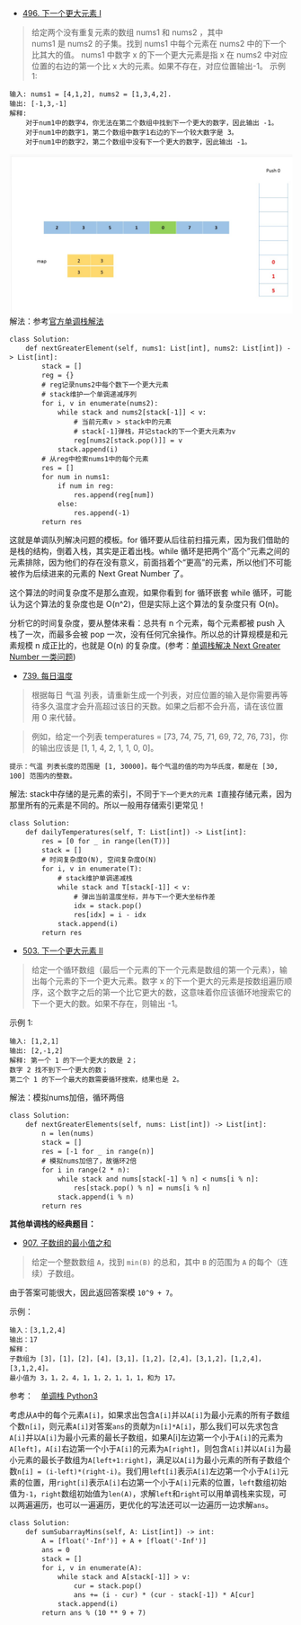 - [496. 下一个更大元素 I](https://leetcode-cn.com/problems/next-greater-element-i/)
> 给定两个没有重复元素的数组 nums1 和 nums2 ，其中nums1 是 nums2 的子集。找到 nums1 中每个元素在 nums2 中的下一个比其大的值。
nums1 中数字 x 的下一个更大元素是指 x 在 nums2 中对应位置的右边的第一个比 x 大的元素。如果不存在，对应位置输出-1。
示例 1:
```shell
输入: nums1 = [4,1,2], nums2 = [1,3,4,2].
输出: [-1,3,-1]
解释:
    对于num1中的数字4，你无法在第二个数组中找到下一个更大的数字，因此输出 -1。
    对于num1中的数字1，第二个数组中数字1右边的下一个较大数字是 3。
    对于num1中的数字2，第二个数组中没有下一个更大的数字，因此输出 -1。
```
![维持一个递减的单调栈](./下一个更大的元素.jpg)
解法：参考[官方单调栈解法](https://leetcode-cn.com/problems/next-greater-element-i/solution/xia-yi-ge-geng-da-yuan-su-i-by-leetcode/)

```python3
class Solution:
    def nextGreaterElement(self, nums1: List[int], nums2: List[int]) -> List[int]:
        stack = []
        reg = {}
        # reg记录nums2中每个数下一个更大元素
        # stack维护一个单调递减序列
        for i, v in enumerate(nums2):
            while stack and nums2[stack[-1]] < v:
                # 当前元素v > stack中的元素
                # stack[-1]弹栈，并记stack的下一个更大元素为v
                reg[nums2[stack.pop()]] = v
            stack.append(i)
        # 从reg中检索nums1中的每个元素
        res = []
        for num in nums1:
            if num in reg:
                res.append(reg[num])
            else:
                res.append(-1)
        return res
```
这就是单调队列解决问题的模板。for 循环要从后往前扫描元素，因为我们借助的是栈的结构，倒着入栈，其实是正着出栈。while 循环是把两个“高个”元素之间的元素排除，因为他们的存在没有意义，前面挡着个“更高”的元素，所以他们不可能被作为后续进来的元素的 Next Great Number 了。

这个算法的时间复杂度不是那么直观，如果你看到 for 循环嵌套 while 循环，可能认为这个算法的复杂度也是 O(n^2)，但是实际上这个算法的复杂度只有 O(n)。

分析它的时间复杂度，要从整体来看：总共有 n 个元素，每个元素都被 push 入栈了一次，而最多会被 pop 一次，没有任何冗余操作。所以总的计算规模是和元素规模 n 成正比的，也就是 O(n) 的复杂度。(参考：[单调栈解决 Next Greater Number 一类问题](https://leetcode-cn.com/problems/next-greater-element-i/solution/dan-diao-zhan-jie-jue-next-greater-number-yi-lei-w/))

- [739. 每日温度](https://leetcode-cn.com/problems/daily-temperatures/)
> 根据每日 气温 列表，请重新生成一个列表，对应位置的输入是你需要再等待多久温度才会升高超过该日的天数。如果之后都不会升高，请在该位置用 0 来代替。

> 例如，给定一个列表 temperatures = [73, 74, 75, 71, 69, 72, 76, 73]，你的输出应该是 [1, 1, 4, 2, 1, 1, 0, 0]。

`提示：气温 列表长度的范围是 [1, 30000]。每个气温的值的均为华氏度，都是在 [30, 100] 范围内的整数。`

解法: stack中存储的是元素的索引，不同于`下一个更大的元素 I`直接存储元素，因为那里所有的元素是不同的。所以一般用存储索引更常见！
```python3
class Solution:
    def dailyTemperatures(self, T: List[int]) -> List[int]:
        res = [0 for _ in range(len(T))]
        stack = []
        # 时间复杂度O(N), 空间复杂度O(N)
        for i, v in enumerate(T):
            # stack维护单调递减栈
            while stack and T[stack[-1]] < v:
                # 弹出当前温度坐标，并与下一个更大坐标作差
                idx = stack.pop()
                res[idx] = i - idx
            stack.append(i)
        return res
```
- [503. 下一个更大元素 II](https://leetcode-cn.com/problems/next-greater-element-ii/submissions/)
>给定一个循环数组（最后一个元素的下一个元素是数组的第一个元素），输出每个元素的下一个更大元素。数字 x 的下一个更大的元素是按数组遍历顺序，这个数字之后的第一个比它更大的数，这意味着你应该循环地搜索它的下一个更大的数。如果不存在，则输出 -1。

示例 1:
```shell
输入: [1,2,1]
输出: [2,-1,2]
解释: 第一个 1 的下一个更大的数是 2；
数字 2 找不到下一个更大的数； 
第二个 1 的下一个最大的数需要循环搜索，结果也是 2。
```

解法：模拟nums加倍，循环两倍
```python3
class Solution:
    def nextGreaterElements(self, nums: List[int]) -> List[int]:
        n = len(nums)
        stack = []
        res = [-1 for _ in range(n)]
        # 模拟nums加倍了，故循环2倍
        for i in range(2 * n):
            while stack and nums[stack[-1] % n] < nums[i % n]:
                res[stack.pop() % n] = nums[i % n]
            stack.append(i % n)
        return res
```

**其他单调栈的经典题目：**

- [907. 子数组的最小值之和](https://leetcode-cn.com/problems/sum-of-subarray-minimums/)
> 给定一个整数数组 `A`，找到 `min(B)` 的总和，其中 `B` 的范围为 `A` 的每个（连续）子数组。

由于答案可能很大，因此返回答案模 `10^9 + 7`。

示例：
```
输入：[3,1,2,4]
输出：17
解释：
子数组为 [3]，[1]，[2]，[4]，[3,1]，[1,2]，[2,4]，[3,1,2]，[1,2,4]，[3,1,2,4]。 
最小值为 3，1，2，4，1，1，2，1，1，1，和为 17。
```
参考：　[单调栈 Python3](https://leetcode-cn.com/problems/sum-of-subarray-minimums/solution/dan-diao-zhan-python3-by-smoon1989/)

考虑从`A`中的每个元素`A[i]`，如果求出包含`A[i]`并以`A[i]`为最小元素的所有子数组个数`n[i]`，则元素`A[i]`对答案`ans`的贡献为`n[i]*A[i]`，那么我们可以先求包含`A[i]`并以`A[i]`为最小元素的最长子数组，如果A[i]左边第一个小于`A[i]`的元素为`A[left]`，`A[i]`右边第一个小于`A[i]`的元素为`A[right]`，则包含`A[i]`并以`A[i]`为最小元素的最长子数组为`A[left+1:right]`，满足以`A[i]`为最小元素的所有子数组个数`n[i] = (i-left)*(right-i)`。我们用`left[i]`表示`A[i]`左边第一个小于`A[i]`元素的位置，用`right[i]`表示`A[i]`右边第一个小于`A[i]`元素的位置，`left`数组初始值为`-1`，`right`数组初始值为`len(A)`，求解`left`和`right`可以用单调栈来实现，可以两遍遍历，也可以一遍遍历，更优化的写法还可以一边遍历一边求解`ans`。

```python3
class Solution:
    def sumSubarrayMins(self, A: List[int]) -> int:
        A = [float('-Inf')] + A + [float('-Inf')]
        ans = 0
        stack = []
        for i, v in enumerate(A):
            while stack and A[stack[-1]] > v:
                cur = stack.pop()
                ans += (i - cur) * (cur - stack[-1]) * A[cur]
            stack.append(i)
        return ans % (10 ** 9 + 7)
```
